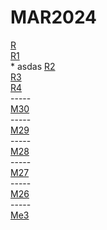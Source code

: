 # MAR2024

<div></div>
<a href="https://w27.my-cima.net/play.php?vid=28ebbe400">R</a>
<div></div>
<a href="https://vk.com/video760598098_456247522">R1</a>
<div></div>
* asdas
<a href="https://ser.brstej.com/play.php?vid=4a9dce39c">R2</a>
<div></div>
<a href="https://vk.com/video760598098_456246564">R3</a>
<div></div>
<a href="https://vk.com/video760598098_456246644">R4</a>
<div></div>
<div>-----</div>
<a href="https://vk.com/video760598098_456247645">M30</a>
<div></div>
<div>-----</div>
<a href="https://vk.com/video760598098_456247582">M29</a>
<div></div>
<div>-----</div>
<a href="https://vk.com/video760598098_456247505">M28</a>
<div></div>
<div>-----</div>
<a href="https://vk.com/video760598098_456247435">M27</a>
<div></div>
<div>-----</div>
<a href="https://vk.com/video760598098_456247367">M26</a>
<div></div>
<div>-----</div>
<div></div>
<a href="https://vk.com/video760598098_456247722">Me3</a>
<div></div>
